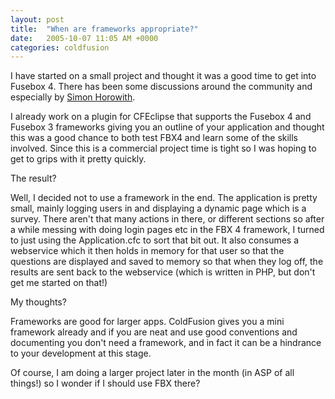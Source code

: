 ```yaml
---
layout: post
title:  "When are frameworks appropriate?"
date:   2005-10-07 11:05 AM +0000
categories: coldfusion
---
```

I have started on a small project and thought it was a good time to get into Fusebox 4. There has been some discussions around the community and especially by <a href="http://www.horwith.com/index.cfm?mode=entry&entry=AD4FCCF6-E081-0478-4797DCE14EA2A058">Simon Horowith</a>.

I already work on a plugin for CFEclipse that supports the  Fusebox 4 and Fusebox 3 frameworks giving you an outline of your application and thought this  was a good chance to both test FBX4 and learn some of the skills involved. Since this is a commercial project time is tight so I was hoping to get to grips with it pretty quickly. 

The result?

Well, I decided not to use a framework in the end. The application is pretty small, mainly logging users in and displaying a dynamic page which is a survey. There aren't that many actions in there, or different sections so after a while messing with doing login pages etc in the FBX 4 framework, I turned to just using the Application.cfc to sort that bit out. It also consumes a webservice which it then holds in memory for that user so that the questions are displayed and saved to memory so that when they log off, the results are sent back to the webservice (which is written in PHP, but don't get me started on that!) 

My thoughts?

Frameworks are good for larger apps. ColdFusion gives you a mini framework already and if you are neat and use good conventions and documenting you don't need a framework, and in fact it can be a hindrance to your development at this stage.

Of course, I am doing a larger project later in the month (in ASP of all things!) so I wonder if I should use FBX there?